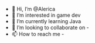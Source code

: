 - 👋 Hi, I’m @Alerica
- 👀 I’m interested in game dev
- 🌱 I’m currently learning Java
- 💞️ I’m looking to collaborate on  -
- 📫 How to reach me -

<!---
Alerica/Alerica is a ✨ special ✨ repository because its `README.md` (this file) appears on your GitHub profile.
You can click the Preview link to take a look at your changes.
--->



